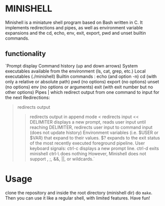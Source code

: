 # MINISHELL
Minishell is a miniature shell program based on Bash written in C.
It implements redirections and pipes, as well as environment variable expansions and the cd, echo, env, exit, export, pwd and unset builtin commands.


## functionality 

`Prompt display
Command history (up and down arrows)
System executables available from the environment (ls, cat, grep, etc.)
Local executables (./minishell)
Builtin commands :
echo (and option -n)
cd (with only a relative or absolute path)
pwd (no options)
export (no options)
unset (no options)
env (no options or arguments)
exit (with exit number but no other options)
Pipes | which redirect output from one command to input for the next
Redirections:
> redirects output
>> redirects output in append mode
< redirects input
<< DELIMITER displays a new prompt, reads user input until reaching DELIMITER, redirects user input to command input (does not update history)
Environment variables (i.e. $USER or $VAR) that expand to their values.
$? expands to the exit status of the most recently executed foreground pipeline.
User keyboard signals:
ctrl-c displays a new prompt line.
ctrl-d exits minishell
ctrl-\ does nothing
However, Minishell does not support \, ;, &&, ||, or wildcards.`

# Usage
clone the repository and inside the root directory (minishell dir) do `make`. Then you can use it like a regular shell, with limited features. Have fun!
